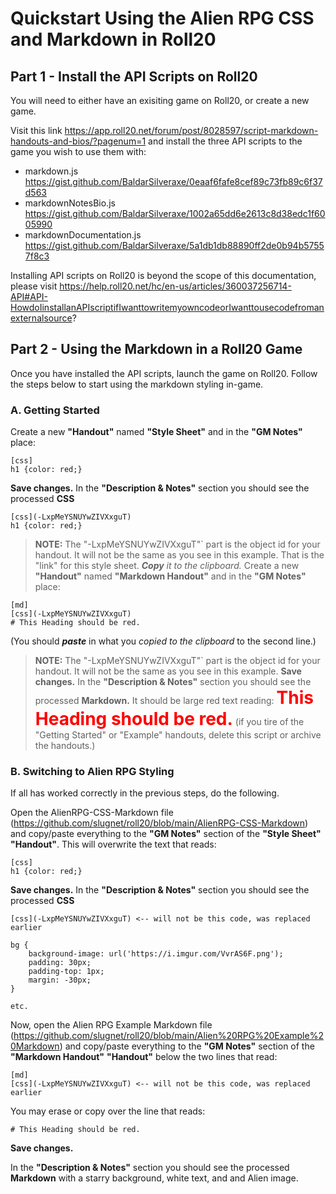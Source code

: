 # Quickstart Using the Alien RPG CSS and Markdown in Roll20

## Part 1 - Install the API Scripts on Roll20
You will need to either have an exisiting game on Roll20, or create a new game.

Visit this link https://app.roll20.net/forum/post/8028597/script-markdown-handouts-and-bios/?pagenum=1 and install the three API scripts to the game you wish to use them with:
- markdown.js https://gist.github.com/BaldarSilveraxe/0eaaf6fafe8cef89c73fb89c6f37d563
- markdownNotesBio.js https://gist.github.com/BaldarSilveraxe/1002a65dd6e2613c8d38edc1f6005990
- markdownDocumentation.js https://gist.github.com/BaldarSilveraxe/5a1db1db88890ff2de0b94b57557f8c3

Installing API scripts on Roll20 is beyond the scope of this documentation, please visit https://help.roll20.net/hc/en-us/articles/360037256714-API#API-HowdoIinstallanAPIscriptifIwanttowritemyowncodeorIwanttousecodefromanexternalsource?

## Part 2 - Using the Markdown in a Roll20 Game
Once you have installed the API scripts, launch the game on Roll20. Follow the steps below to start using the markdown styling in-game.

### A. Getting Started
Create a new **"Handout"** named **"Style Sheet"** and in the **"GM Notes"** place:
```
[css]
h1 {color: red;}
```
**Save changes.**
In the **"Description & Notes"** section you should see the processed **CSS**
```
[css](-LxpMeYSNUYwZIVXxguT)
h1 {color: red;}
```
> **NOTE:** The "-LxpMeYSNUYwZIVXxguT"` part is the object id for your handout. It will not be the same as you see in this example.
That is the "link" for this style sheet. ***Copy*** *it to the clipboard.*
Create a new **"Handout"** named **"Markdown Handout"** and in the **"GM Notes"** place:
```
[md]
[css](-LxpMeYSNUYwZIVXxguT)
# This Heading should be red.
```
(You should ***paste*** in what you *copied to the clipboard* to the second line.)
> **NOTE:** The "-LxpMeYSNUYwZIVXxguT"` part is the object id for your handout. It will not be the same as you see in this example.
**Save changes.**
In the **"Description & Notes"** section you should see the processed **Markdown.**
It should be large red text reading:
<span style="font-size: 2em; font-weight: bolder; color: red;">This Heading should be red.</span>
(if you tire of the "Getting Started" or "Example" handouts, delete this script or archive the handouts.)

### B. Switching to Alien RPG Styling
If all has worked correctly in the previous steps, do the following.

Open the AlienRPG-CSS-Markdown file (https://github.com/slugnet/roll20/blob/main/AlienRPG-CSS-Markdown) and copy/paste everything to the **"GM Notes"** section of the  **"Style Sheet"** **"Handout"**. This will overwrite the text that reads:
```
[css]
h1 {color: red;}
```
**Save changes.**
In the **"Description & Notes"** section you should see the processed **CSS**
```
[css](-LxpMeYSNUYwZIVXxguT) <-- will not be this code, was replaced earlier

bg {
    background-image: url('https://i.imgur.com/VvrAS6F.png');
    padding: 30px;
    padding-top: 1px;
    margin: -30px;
}

etc.
```

Now, open the Alien RPG Example Markdown file (https://github.com/slugnet/roll20/blob/main/Alien%20RPG%20Example%20Markdown) and copy/paste everything to the **"GM Notes"** section of the **"Markdown Handout"** **"Handout"** below the two lines that read:
```
[md]
[css](-LxpMeYSNUYwZIVXxguT) <-- will not be this code, was replaced earlier
```
You may erase or copy over the line that reads:
```
# This Heading should be red.
```

**Save changes.**

In the **"Description & Notes"** section you should see the processed **Markdown** with a starry background, white text, and and Alien image.


